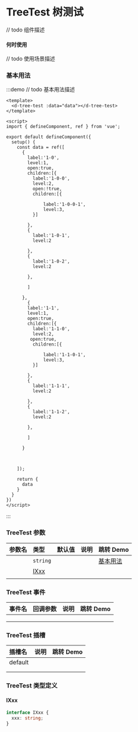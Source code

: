 # TreeTest 树测试

// todo 组件描述

#### 何时使用

// todo 使用场景描述

### 基本用法


:::demo // todo 基本用法描述

```vue
<template>
  <d-tree-test :data="data"></d-tree-test>
</template>

<script>
import { defineComponent, ref } from 'vue';

export default defineComponent({
  setup() {
    const data = ref([
      {
        label:'1-0',
        level:1,
        open:true,
        children:[{
          label:'1-0-0',
          level:2,
          open:!true,
          children:[{

              label:'1-0-0-1',
              level:3,
          }]
          
        },
        {
          label:'1-0-1',
          level:2
          
        },
        {
          label:'1-0-2',
          level:2
          
        },
        
        ]

      },
        {
        label:'1-1',
        level:1,
        open:true,
        children:[{
          label:'1-1-0',
          level:2,
         open:true,
          children:[{

              label:'1-1-0-1',
              level:3,
          }]
          
        },
        {
          label:'1-1-1',
          level:2
          
        },
        {
          label:'1-1-2',
          level:2
          
        },
        
        ]

      }



    ]);

    return {
      data
    }
  }
})
</script>

```

:::
### TreeTest 参数

| 参数名 | 类型 | 默认值 | 说明 | 跳转 Demo |
| :---- | :---- | :---- | :---- | :--------- |
|      |   `string`   |      |      |     [基本用法](#基本用法)      |
|      |   [IXxx](#ixxx)   |      |      |           |
|      |      |      |      |           |

### TreeTest 事件

| 事件名 | 回调参数 | 说明 | 跳转 Demo |
| :---- | :---- | :---- | :--------- |
|      |      |      |           |
|      |      |      |           |
|      |      |      |           |

### TreeTest 插槽

| 插槽名 | 说明 | 跳转 Demo |
| :---- | :---- | :--------- |
|   default   |      |           |
|      |      |           |
|      |      |           |

### TreeTest 类型定义

#### IXxx

```ts
interface IXxx {
  xxx: string;
}
```

